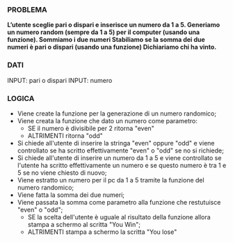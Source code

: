 ### PROBLEMA
**L’utente sceglie pari o dispari e inserisce un numero da 1 a 5.
Generiamo un numero random (sempre da 1 a 5) per il computer (usando una funzione).
Sommiamo i due numeri
Stabiliamo se la somma dei due numeri è pari o dispari (usando una funzione)
Dichiariamo chi ha vinto.**

### DATI
INPUT: pari o dispari
INPUT: numero

### LOGICA
- Viene create la funzione per la generazione di un numero randomico;
- Viene creata la funzione che dato un numero come parametro:
    - SE il numero è divisibile per 2 ritorna "even"
    - ALTRIMENTI ritorna "odd"
- Si chiede all'utente di inserire la stringa "even" oppure "odd" e viene controllato se ha scritto effettivamente "even" o "odd" se no si richiede;
- Si chiede all'utente di inserire un numero da 1 a 5 e viene controllato se l'utente ha scritto effettivamente un numero e se questo numero è tra 1 e 5 se no viene chiesto di nuovo;
- Viene estratto un numero per il pc da  1 a  5 tramite la funzione del numero randomico;
- Viene fatta la somma dei due numeri;
- Viene passata la somma come parametro alla funzione che restutuisce "even" o "odd";
    - SE la scelta dell'utente è uguale al risultato della funzione allora stampa a schermo al scritta "You Win";
    - ALTRIMENTI stampa a schermo la scritta "You lose"



